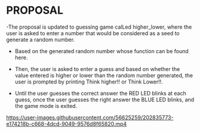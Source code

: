 # PROPOSAL


-The proposal is updated to guessing game calLed higher_lower, where the user is asked to enter a number that would be considered as a seed to generate a random number.

- Based on the generated random number whose function can be found here.

- Then, the user is asked to enter a guess and based on whether the value entered is higher or lower than the random number generated, the user is prompted by printing Think higher!! or Think Lower!!.

- Until the user guesses the correct answer the RED LED blinks at each guess, once the user guesses the right answer the BLUE LED blinks, and the game mode is exited.

https://user-images.githubusercontent.com/56625259/202835773-e174218b-c668-4dcd-9049-9576d8f65820.mp4
